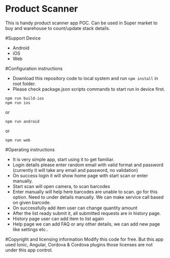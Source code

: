 # Product Scanner
This is handy product scanner app POC. Can be used in Super market to buy and warehouse to count/update stack details.

#Support Device
- Android
- iOS
- Web

#Configuration instructions 
- Download this repository code to local system and run `npm install` in root folder.
- Please check package.json scripts commands to start run in device first.
```
npm run build-ios
npm run ios
```
or
```
npm run android
```
or
```
npm run web
```
#Operating instructions
- It is very simple app, start using it to get familiar.
- Login details please enter random email with valid format and password (currently it will take any email and password, no validation)
- On success login it will show home page with start scan or enter manually. 
- Start scan will open camera, to scan barcodes
- Enter manually will help here barcodes are unable to scan. go for this option. Need to under details manually. We can make service call based on given barcode.
- On successfully add item user can change quantity amount
- After the list ready submit it, all submitted requests are in history page.
- History page user can add item to list again
- Help page we can add FAQ or any other details, we can add new page like settings etc..

#Copyright and licensing information
Modify this code for free. But this app used Ionic, Angular, Cordova & Cordova plugins those licenses are not under this app control.
